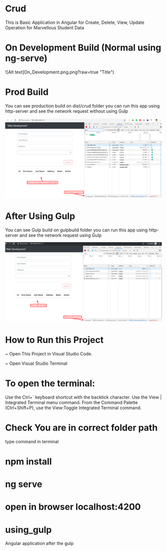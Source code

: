 # Crud

This is Basic Application in Angular for Create, Delete, View, Update Operation for Marvellous Student Data

# On Development Build (Normal using ng-serve)

![Alt text]On_Development.png.png?raw=true "Title")

# Prod Build

You can see production build on dist/crud folder you can run this app using http-server and see the network request without using Gulp

![Alt text](prod_build.png?raw=true "Title")

# After Using Gulp

You can see Gulp build on gulpbuild folder you can run this app using http-server and see the network request using Gulp

![Alt text](gulp.png?raw=true "Title")

# How to Run this Project

~ Open This Project in Visual Studio Code.

~ Open Visual Studio Terminal

# To open the terminal:

Use the Ctrl+` keyboard shortcut with the backtick character.
Use the View | Integrated Terminal menu command.
From the Command Palette (Ctrl+Shift+P), use the View:Toggle Integrated Terminal command.

# Check You are in correct folder path 

type command in terminal 
# npm install
# ng serve
# open in browser localhost:4200
# using_gulp
Angular application after the gulp 
